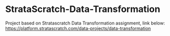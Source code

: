 # StrataScratch-Data-Transformation
Project based on Stratascratch Data Transformation assignment, link below:
https://platform.stratascratch.com/data-projects/data-transformation

